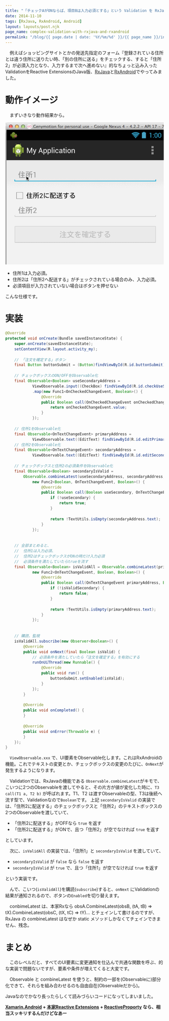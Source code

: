 ```yaml
---
title: "「チェックAがONならば、項目Bは入力必須とする」という Validation を RxJava + RxAndroid でやる"
date: 2014-11-10
tags: [RxJava, RxAndroid, Android]
layout: layouts/post.njk
page_name: complex-validation-with-rxjava-and-rxandroid
permalink: "/blog/{{ page.date | date: '%Y/%m/%d' }}/{{ page_name }}/index.html"
---
```

　例えばショッピングサイトとかの発送先指定のフォーム『登録されている住所とは違う住所に送りたい時、「別の住所に送る」をチェックする、すると「住所2」が必須入力となり、入力するまで次へ進めない』的なちょっと込み入ったValidationをReactive ExtensionsのJava版、[RxJava](https://github.com/ReactiveX/RxJava)と[RxAndroid](https://github.com/ReactiveX/RxAndroid)でやってみました。
<!--more-->
# 動作イメージ

　まずいきなり動作結果から。

![](/img/posts/complex_validation_with_rxjava_and_rxandroid.gif)

* 住所1は入力必須。
* 住所2は「住所2へ配送する」がチェックされている場合のみ、入力必須。
* 必須項目が入力されていない場合はボタンを押せない

こんな仕様です。

# 実装

```java
@Override
protected void onCreate(Bundle savedInstanceState) {
    super.onCreate(savedInstanceState);
    setContentView(R.layout.activity_my);

    // 「注文を確定する」ボタン
    final Button buttonSubmit = (Button)findViewById(R.id.buttonSubmit);

    // チェックボックスのON/OFFをObservable化
    final Observable<Boolean> useSecondaryAddress =
            ViewObservable.input((CheckBox) findViewById(R.id.checkUseSecondary), true)
            .map(new Func1<OnCheckedChangeEvent, Boolean>() {
                @Override
                public Boolean call(OnCheckedChangeEvent onCheckedChangeEvent) {
                    return onCheckedChangeEvent.value;
                }
            });

    // 住所1をObservable化
    final Observable<OnTextChangeEvent> primaryAddress =
            ViewObservable.text((EditText) findViewById(R.id.editPrimaryAddress), true);
    // 住所2をObservable化
    final Observable<OnTextChangeEvent> secondaryAddress =
            ViewObservable.text((EditText) findViewById(R.id.editSecondaryAddress), true);

    // チェックボックスと住所2の必須条件をObservable化
    final Observable<Boolean> secondaryIsValid = 
        Observable.combineLatest(useSecondaryAddress, secondaryAddress,
            new Func2<Boolean, OnTextChangeEvent, Boolean>() {
                @Override
                public Boolean call(Boolean useSecondary, OnTextChangeEvent secondaryAddress) {
                    if (!useSecondary) {
                        return true;
                    }

                    return !TextUtils.isEmpty(secondaryAddress.text);
                }
            });


    // 全部まとめると、
    //  住所1は入力必須、
    //  住所2はチェックボックスがONの時だけ入力必須
    //  必須条件を満たしていたらtrueを流す
    final Observable<Boolean> isValidAll = Observable.combineLatest(primaryAddress, secondaryIsValid,
            new Func2<OnTextChangeEvent, Boolean, Boolean>() {
                @Override
                public Boolean call(OnTextChangeEvent primaryAddress, Boolean isValidSecondary) {
                    if (!isValidSecondary) {
                        return false;
                    }

                    return !TextUtils.isEmpty(primaryAddress.text);
                }
            });


    // 購読、監視
    isValidAll.subscribe(new Observer<Boolean>() {
        @Override
        public void onNext(final Boolean isValid) {
            // 必須条件を満たしていたら「注文を確定する」を有効にする
            runOnUiThread(new Runnable() {
                @Override
                public void run() {
                    buttonSubmit.setEnabled(isValid);
                }
            });
        }

        @Override
        public void onCompleted() {
        }

        @Override
        public void onError(Throwable e) {
        }
    });
}
```

　``ViewObservable.xxx`` で、UI要素をObservable化します。これはRxAndroidの機能。これでテキストの変更とか、チェックボックスの変更のたびに、``OnNext``が発生するようになります。

　Validationでは、RxJavaの機能である ``Observable.combineLatest``がキモで、こいつに2つのObservableを渡してやると、その片方が値が変化した時に、``T3 call(T1 a, T2 b)`` が呼ばれます。T1、T2 は渡すObservableの型、T3は後続へ流す型で、Validationなので``Boolean``です。
上記 ``secondaryIsValid`` の実装では、「住所2に配送する」のチェックボックスと「住所2」のテキストボックスの2つのObservableを渡していて、

* 「住所2に配送する」がOFFなら ``true`` を返す
* 「住所2に配送する」がONで、且つ「住所2」が空でなければ ``true`` を返す

としています。

　次に、``isValidAll`` の実装では、「住所1」と ``secondaryIsValid`` を渡していて、

* ``secondaryIsValid`` が ``false`` なら ``false`` を返す
* ``secondaryIsValid`` が ``true`` で、且つ「住所1」が空でなければ ``true`` を返す

という実装です。

　んで、こいつ(``isValidAll``)を購読(``subscribe``)すると、``onNext`` にValidationの結果が通知されるので、ボタンの``Enabled``を切り替えます。

　conbimeLatest は、本家Rxなら obsA.CombineLatest(obsB, (tA, tB) => tX).CombineLatest(obsC, (tX, tC) => tY)... とチェインして書けるのですが、RxJava の combineLatest はなぜか static メソッドしかなくてチェインできません、残念。

# まとめ

　このレベルだと、すべてのUI要素に変更通知を仕込んで共通な関数を呼ぶ、的な実装で問題ないですが、要素や条件が増えてくると大変です。

　Observable と combineLatest を使うと、制約の一部を(Observableに)部分化できて、それらを組み合わせるのも自由自在(Observableだから)。

Javaなのでかなり長ったらしくて読みづらいコードになってしまいました。

**[Xamarin.Android](http://xamarin.com/) + [本家Reactive Extensions](https://rx.codeplex.com/) + [ReactiveProporty](https://reactiveproperty.codeplex.com/) なら、相当スッキリするんだけどなあー**